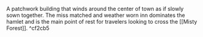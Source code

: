 A patchwork building that winds around the center of town as if slowly sown together. The miss matched and weather worn inn dominates the hamlet and is the main point of rest for travelers looking to cross the [[Misty Forest]]. ^cf2cb5